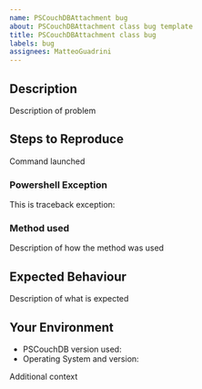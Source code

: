 ```yaml
---
name: PSCouchDBAttachment bug
about: PSCouchDBAttachment class bug template
title: PSCouchDBAttachment class bug
labels: bug
assignees: MatteoGuadrini
---
```


## Description

Description of problem

## Steps to Reproduce

Command launched

### Powershell Exception

This is traceback exception:

### Method used

Description of how the method was used

## Expected Behaviour

Description of what is expected

## Your Environment

* PSCouchDB version used:
* Operating System and version:

Additional context